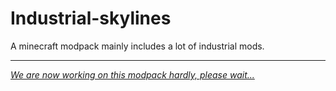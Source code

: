 # Industrial-skylines
A minecraft modpack mainly includes a lot of industrial mods.    
- - -
<u>*We are now working on this modpack hardly, please wait...*</u>
